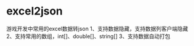 # excel2json

游戏开发中常用的excel数据转json
1、支持数据隐藏，支持数据列客户端隐藏
2、支持常用的数组，int[]、double[]、string[]
3、支持数据自动打包
